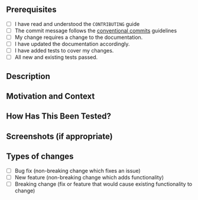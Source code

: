 <!--- Provide a general summary of your changes in the Title above -->

## Prerequisites
<!--- Go over all the following points, and put an `x` in all the boxes that apply. -->
<!--- If you're unsure about any of these, don't hesitate to ask. We're here to help! -->
- [ ] I have read and understood the `CONTRIBUTING` guide
- [ ] The commit message follows the [conventional commits][cc] guidelines
- [ ] My change requires a change to the documentation.
- [ ] I have updated the documentation accordingly.
- [ ] I have added tests to cover my changes.
- [ ] All new and existing tests passed.

## Description
<!--- Describe your changes in detail -->

## Motivation and Context
<!--- Why is this change required? What problem does it solve? -->
<!--- If it fixes an open issue, please link to the issue here. -->

## How Has This Been Tested?
<!--- Please describe in detail how you tested your changes. -->
<!--- Include details of your testing environment, and the tests you ran to -->
<!--- see how your change affects other areas of the code, etc. -->

## Screenshots (if appropriate)

## Types of changes
<!--- What types of changes does your code introduce? Put an `x` in all the boxes that apply: -->
- [ ] Bug fix (non-breaking change which fixes an issue)
- [ ] New feature (non-breaking change which adds functionality)
- [ ] Breaking change (fix or feature that would cause existing functionality to change)

<!---

Tips:

I didn't stick to the conventional commit guidelines:

**I only have 1 commit**
To reword the last commit, we can make use of git's --amend switch to add something to our latest commit (code, changes, rewording). Use the following commands to rephrase the last commit and get that change merged!
```bash
git commit --amend -m "feat: new feature"
git push --force
```

**I added more than commit**
If all of your commits need to go to main because it makes sense to treat these as atomic units, you can use git's interactive rebase functionality to reword any commit between main and your HEAD.
To start an interactive rebase, type `git rebase -i main`.

This will open your $EDITOR and you can mark the commits you want to reword with reword (or) rather than pick. Exiting that file will start the rebase and spwan your $EDITOR to alter the commit message for each commit you marked as reword.

Once done, use `git push --force` to bring the changes to the pull request.

-->

[cc]: https://www.conventionalcommits.org/en/v1.0.0/#summary
